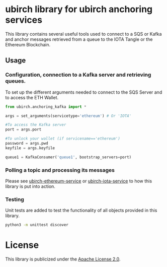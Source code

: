 # ubirch library for ubirch anchoring services

This library contains several useful tools used to connect to a SQS or Kafka and anchor messages retrieved from a queue to the IOTA Tangle or the Ethereum Blockchain.
 
## Usage

### Configuration, connection to a Kafka server and retrieving queues.

To set up the different arguments needed to connect to the SQS Server and to access the ETH Wallet.
```python
from ubirch.anchoring_kafka import *

args = set_arguments(servicetype='ethereum') # Or 'IOTA'

#To access the Kafka server
port = args.port

#To unlock your wallet (if servicename=='ethereum')
password = args.pwd
keyfile = args.keyfile

queue1 = KafkaConsumer('queue1', bootstrap_servers=port)

```
### Polling a topic and processing its messages

Please see [ubirch-ethereum-service](https://github.com/ubirch/ubirch-ethereum-service/blob/master/ethereumService.py) or [ubirch-iota-service](https://github.com/ubirch/ubirch-iota-service/blob/master/iotaService.py) to how this library is put into action. 

### Testing

Unit tests are added to test the functionality of all objects provided in this library.

```bash
python3 -m unittest discover
``` 

# License 

This library is publicized under the [Apache License 2.0](LICENSE).